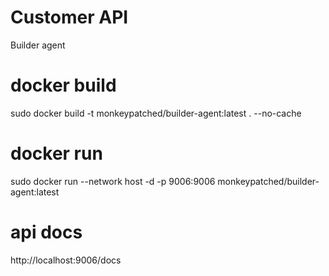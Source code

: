 # Customer API
Builder agent

# docker build 
sudo docker build -t monkeypatched/builder-agent:latest . --no-cache

# docker run
sudo docker run  --network host -d -p 9006:9006 monkeypatched/builder-agent:latest

# api docs
http://localhost:9006/docs
